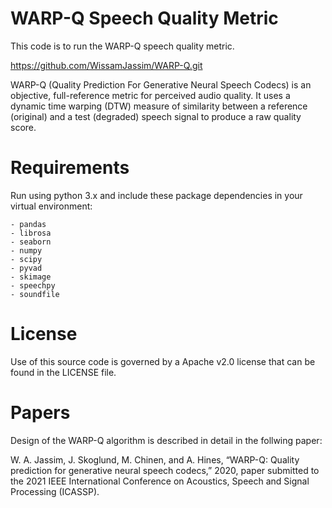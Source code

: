 # WARP-Q Speech Quality Metric
This code is to run the WARP-Q speech quality metric.

https://github.com/WissamJassim/WARP-Q.git

WARP-Q (Quality Prediction For Generative Neural Speech Codecs) is an objective, full-reference metric for perceived audio quality. It uses a dynamic time warping (DTW) measure of similarity between a reference (original) and a test (degraded) speech signal to produce a raw quality score.

# Requirements
Run using python 3.x and include these package dependencies in your virtual environment:

    - pandas 
    - librosa
    - seaborn 
    - numpy 
    - scipy
    - pyvad
    - skimage
    - speechpy
    - soundfile 

# License

Use of this source code is governed by a Apache v2.0 license that can be found in the LICENSE file.

# Papers

Design of the WARP-Q algorithm is described in detail in the follwing paper: 

W. A. Jassim, J. Skoglund, M. Chinen, and A. Hines, “WARP-Q: Quality prediction for generative neural speech codecs,” 2020, paper submitted to the 2021 IEEE International Conference on Acoustics, Speech and Signal Processing (ICASSP).
